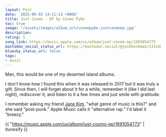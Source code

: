 ```yaml
---
layout: Post
date: '2025-09-03 14:11:13 +0000'
title: Just Cosmo - EP by Cosmo Pyke
toc: true
image: "/assets/images/album_art/cosmopyke-justcosmoep.jpg"
description:
rating: 5
song_link: https://music.apple.com/us/album/just-cosmo-ep/1691054773
mastodon_social_status_url: https://mastodon.social/@joshbeckman/115140876247428287
bluesky_status_url: false
tags:
- music
---
```



Man, this would be one of my deserted island albums.

I don't know how I found this when it was released in 2017 but it was truly a gift. Since then, I will forget about it for a while, remember it (like I did last night), rediscover it, and listen to it a few times and just smile with gratitude.

I remember asking my friend [Jane Kim](https://www.janeskim.com/), "what genre of music is this?" and she said "post-punk." Apple Music calls it "alternative rap." I'd label it "breezy."

{{ "https://music.apple.com/us/album/just-cosmo-ep/1691054773" | itunesify }}
